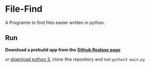 # File-Find
A Programm to find files easier written in python.
## Run
**Download a prebuild app from the [Github Realase page](https://github.com/Pixel-Master/File-Find/releases)**

or [download python 3](https://python.org), clone this repository and run `python3 main.py`
